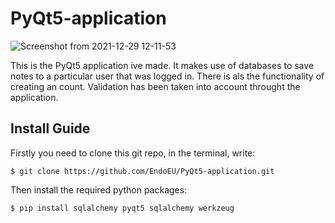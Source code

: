 # PyQt5-application

![Screenshot from 2021-12-29 12-11-53](https://user-images.githubusercontent.com/70594311/147660903-655c51e6-70c5-47ad-adec-e2a777a328ca.png)

This is the PyQt5 application ive made. It makes use of databases to save notes to a particular user that was logged in. There is als the functionality of creating an count. Validation has been taken into account throught the application.

## Install Guide

Firstly you need to clone this git repo, in the terminal, write:
```
$ git clone https://github.com/EndoEU/PyQt5-application.git
```
Then install the required python packages:
```
$ pip install sqlalchemy pyqt5 sqlalchemy werkzeug
```
